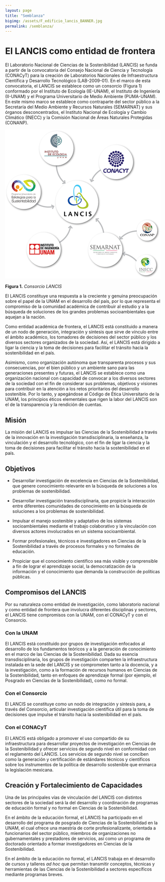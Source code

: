 ```yaml
---
layout: page
title: "Semblanza"
bigimg: /assets/F_edificio_lancis_BANNER.jpg
permalink: /semblanza/
---
```


# El LANCIS como entidad de frontera

El Laboratorio Nacional de Ciencias de la Sostenibilidad (LANCIS) se
funda a partir de la convocatoria del Consejo Nacional de Ciencia y
Tecnología (CONACyT) para la creación de Laboratorios Nacionales de
Infraestructura Científica y Desarrollo Tecnológico (LAB-2009-01). En
el marco de esta convocatoria, el LANCIS se establece como un
consorcio (Figura 1) conformado por el Instituto de Ecología
(IE-UNAM), el Instituto de Ingeniería (II-UNAM) y el Programa
Universitario de Medio Ambiente (PUMA-UNAM). En este mismo marco se
establece como contraparte del sector público a la Secretaría del
Medio Ambiente y Recursos Naturales (SEMARNAT) y sus órganos
desconcentrados, el Instituto Nacional de Ecología y Cambio Climático
(INECC) y la Comisión Nacional de Áreas Naturales Protegidas (CONANP).

![Consorcio](/assets/consorcio.png)

**Figura 1.** _Consorcio LANCIS_

El LANCIS constituye una respuesta a la creciente y genuina
preocupación sobre el papel de la UNAM en el desarrollo del país, por
lo que representa el compromiso de la comunidad académica de
contribuir al estudio y a la búsqueda de soluciones de los grandes
problemas socioambientales que aquejan a la nación.

Como entidad académica de frontera, el LANCIS está constituido a
manera de un nodo de generación, integración y síntesis que sirve de
vínculo entre el ámbito académico, los tomadores de decisiones del
sector público y los diversos sectores organizados de la
sociedad. Así, el LANCIS está dirigido a ligar la ciencia y la toma de
decisiones para facilitar el tránsito hacia la sostenibilidad en el
país.

Asimismo, como organización autónoma que transparenta procesos y sus
consecuencias, por el bien público y un ambiente sano para las
generaciones presentes y futuras, el LANCIS se establece como una
organización nacional con capacidad de convocar a los diversos
sectores de la sociedad con el fin de considerar sus problemas,
objetivos y visiones para contribuir en la atención a los retos
prioritarios del desarrollo sostenible. Por lo tanto, y apegándose al
Código de Ética Universitario de la UNAM, los principios éticos
elementales que rigen la labor del LANCIS son el de la transparencia y
la rendición de cuentas.

## Misión

La misión del LANCIS es impulsar las Ciencias de la Sostenibilidad a
través de la innovación en la investigación transdisciplinaria, la
enseñanza, la vinculación y el desarrollo tecnológico, con el fin de
ligar la ciencia y la toma de decisiones para facilitar el tránsito
hacia la sostenibilidad en el país.

## Objetivos

- Desarrollar investigación de excelencia en Ciencias de la
  Sostenibilidad, que genere conocimiento relevante en la búsqueda de
  soluciones a los problemas de sostenibilidad.

- Desarrollar investigación transdisciplinaria, que propicie la
interacción entre diferentes comunidades de conocimiento en la
búsqueda de soluciones a los problemas de sostenibilidad.

- Impulsar el manejo sostenible y adaptativo de los sistemas
socioambientales mediante el trabajo colaborativo y la vinculación con
diversos actores involucrados en un sistema socioambiental.

- Formar profesionales, técnicos e investigadores en Ciencias de la
Sostenibilidad a través de procesos formales y no formales de
educación.

- Propiciar que el conocimiento científico sea más visible y
comprensible a fin de lograr el aprendizaje social, la democratización
de la información y el conocimiento que demanda la construcción de
políticas públicas.

## Compromisos del LANCIS

Por su naturaleza como entidad de investigación, como laboratorio
nacional y como entidad de frontera que involucra diferentes
disciplinas y sectores, el LANCIS tiene compromisos con la UNAM, con
el CONACyT y con el Consorcio.

### Con la UNAM

El LANCIS está constituido por grupos de investigación enfocados al
desarrollo de los fundamentos teóricos y a la generación de
conocimiento en el marco de las Ciencias de la Sostenibilidad. Dada su
esencia transdisciplinaria, los grupos de investigación comparten la
infraestructura instalada en la sede del LANCIS y se comprometen tanto
a la docencia, y a la investigación, como a la formación de recursos
humanos en Ciencias de la Sostenibilidad, tanto en enfoques de
aprendizaje formal (por ejemplo, el Posgrado en Ciencias de la
Sostenibilidad), como no formal.

### Con el Consorcio

El LANCIS se constituye como un nodo de integración y síntesis para, a
través del Consorcio, articular investigación científica útil para la
toma de decisiones que impulse el tránsito hacia la sostenibilidad en
el país.


### Con el CONACyT

El LANCIS está obligado a promover el uso compartido de su
infraestructura para desarrollar proyectos de investigación en
Ciencias de la Sostenibilidad y ofrecer servicios de segundo nivel en
conformidad con el reglamento del LANCIS. Los servicios de segundo
nivel se conciben como la generación y certificación de estándares
técnicos y científicos sobre los instrumentos de la política de
desarrollo sostenible que enmarca la legislación mexicana.


## Creación y Fortalecimiento de Capacidades

Una de las principales vías de vinculación del LANCIS con distintos
sectores de la sociedad será la del desarrollo y coordinación de
programas de educación formal y no formal en Ciencias de la
Sostenibilidad.

En el ámbito de la educación formal, el LANCIS ha participado en el
desarrollo del programa de posgrado de Ciencias de la Sostenibilidad
en la UNAM, el cual ofrece una maestría de corte profesionalizante,
orientada a funcionarios del sector público, miembros de
organizaciones no gubernamentales y prestadores de servicios, así como
un programa de doctorado orientado a formar investigadores en Ciencias
de la Sostenibilidad.

En el ámbito de la educación no formal, el LANCIS trabaja en el
desarrollo de cursos y talleres _ad hoc_ que permitan transmitir
conceptos, técnicas y herramientas de las Ciencias de la
Sostenibilidad a sectores específicos mediante programas breves.
